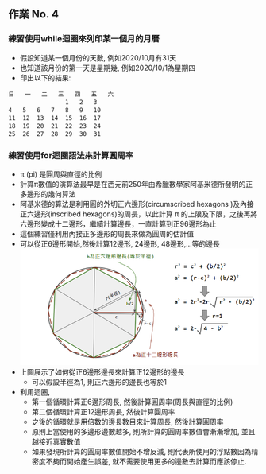 ## 作業 No. 4

### 練習使用while迴圈來列印某一個月的月曆
   - 假設知道某一個月份的天數, 例如2020/10月有31天
   - 也知道該月份的第一天是星期幾, 例如2020/10/1為星期四
   - 印出以下的結果:
```
日	一	二	三	四	五	六
				1	2	3	
4	5	6	7	8	9	10	
11	12	13	14	15	16	17	
18	19	20	21	22	23	24	
25	26	27	28	29	30	31	
```

### 練習使用for迴圈語法來計算圓周率
   - π (pi) 是圓周與直徑的比例
   - 計算π數值的演算法最早是在西元前250年由希臘數學家阿基米德所發明的正多邊形的幾何算法
   - 阿基米德的算法是利用圓的外切正六邊形(circumscribed hexagons )及內接正六邊形(inscribed hexagons)的周長，以此計算 π 的上限及下限，之後再將六邊形變成十二邊形，繼續計算邊長，一直計算到正96邊形為止
   - 這個練習僅利用內接正多邊形的周長來做為圓周的估計值
   - 可以從正6邊形開始,然後計算12邊形, 24邊形, 48邊形,...等的邊長
   ![內接正六邊形](pi.png)
   - 上圖展示了如何從正6邊形邊長來計算正12邊形的邊長
      - 可以假設半徑為1, 則正六邊形的邊長也等於1
   - 利用迴圈, 
      - 第一個循環計算正6邊形周長, 然後計算圓周率(周長與直徑的比例)
      - 第二個循環計算正12邊形周長, 然後計算圓周率
      - 之後的循環就是用倍數的邊長數目來計算周長, 然後計算圓周率
      - 原則上當使用的多邊形邊數越多, 則所計算的圓周率數值會漸漸增加, 並且越接近真實數值 
      - 如果發現所計算的圓周率數值開始不增反減, 則代表所使用的浮點數因為精密度不夠而開始產生誤差, 就不需要使用更多的邊數去計算而應該停止.
      
   


   
